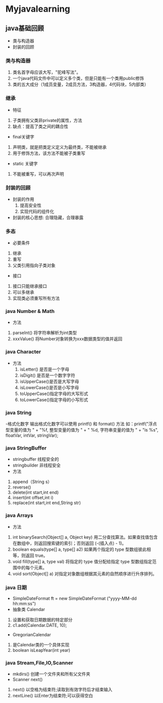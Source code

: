 
# Myjavalearning
## java基础回顾
- 类与构造器
- 封装的回顾
### 类与构造器
 1. 类名首字母应该大写，"驼峰写法"。
 2. 一个java代码文件中可以定义多个类，但是只能有一个类用public修饰
 3. 类的五大成分（1成员变量，2成员方法，3构造器，4代码块，5内部类）
### 继承
- 特征
1. 子类拥有父类非private的属性，方法
2. 缺点：提高了类之间的耦合性
- final关键字
1. 声明类，就是把类定义定义为最终类，不能被继承
2. 用于修饰方法，该方法不能被子类重写
- static 关键字
1. 不能被重写，可以再次声明
### 封装的回顾
- 封装的作用
  1. 提高安全性
  2. 实现代码的组件化
- 封装的核心思想: 合理隐藏，合理暴露
### 多态
- 必要条件
1. 继承
2. 重写
3. 父类引用指向子类对象
- 接口
1. 接口只能继承接口
2. 可以多继承
3. 实现类必须重写所有方法
### java Number & Math
- 方法
 1. parseInt()  将字符串解析为int类型
 2. xxxValue()  将Number对象转换为xxx数据类型的值并返回
 ### java Character
 - 方法
   1. isLetter()   是否是一个字母
   2. isDigit()    是否是一个数字字符
   3. isUpperCase()是否是大写字母
   4. isLowerCase()是否是小写字母
   5.	toUpperCase()指定字母的大写形式
   6.	toLowerCase()指定字母的小写形式
### java String
-格式化数字
输出格式化数字可以使用 printf() 和 format() 方法
如：printf("浮点型变量的值为 " +
                  "%f, 整型变量的值为 " +
                  " %d, 字符串变量的值为 " +
                  "is %s", floatVar, intVar, stringVar);
### java StringBuffer
- stringbuffer 线程安全的
- stringbuilder 非线程安全
- 方法
 1. append（String s）
 2. reverse()
 3. delete(int start,int end)
 4. insert(int offset,int i)
 5. replace(int start,int end,String str)
 ### java Arrays
 - 方法
 1.	 int binarySearch(Object[] a, Object key)
用二分查找算法。如果查找值包含在数组中，则返回搜索键的索引；否则返回 (-(插入点) - 1)。
2.	 boolean equals(type[] a, type[] a2)
如果两个指定的 type 型数组彼此相等，则返回 true。
3.	 void fill(type[] a, type val)
将指定的 type 值分配给指定 type 型数组指定范围中的每个元素。
4.	 void sort(Object[] a)
对指定对象数组根据其元素的自然顺序进行升序排列。
### java 日期
- SimpleDateFormat
ft = new SimpleDateFormat ("yyyy-MM-dd hh:mm:ss")
- 抽象类 Calendar
1. 设置和获取日期数据的特定部分
2. c1.add(Calendar.DATE, 10);
- GregorianCalendar
1. 是Calendar类的一个具体实现
2. boolean isLeapYear(int year)
### java Stream,File,IO,Scanner
- mkdirs() 创建一个文件夹和所有父文件夹
- Scanner next()
1. next()     以空格为结束符;读取到有效字符后才结束输入
2. nextLine() 以Enter为结束符;可以获得空白
